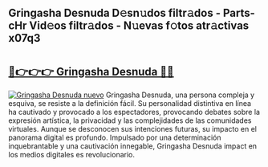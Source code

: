 ## Gringasha Desnuda D𝚎sn𝚞dos filtr𝚊dos - Parts-cHr Vid𝚎os filtr𝚊dos - N𝚞evas f𝚘tos atr𝚊ctivas x07q3

# <h2><a href="http://mb2gln.tromn.icu/?c=Gringasha+Desnuda">🔗👉👉👉 Gringasha Desnuda 🔗🔗</a></h2>

[![Gringasha Desnuda nuevo](https://i.imgur.com/pEAQMta.gif)](http://mb2gln.tromn.icu/?c=Gringasha+Desnuda)
Gringasha Desnuda, una persona compleja y esquiva, se resiste a la definición fácil. Su personalidad distintiva en línea ha cautivado y provocado a los espectadores, provocando debates sobre la expresión artística, la privacidad y las complejidades de las comunidades virtuales. Aunque se desconocen sus intenciones futuras, su impacto en el panorama digital es profundo. Impulsado por una determinación inquebrantable y una cautivación innegable, Gringasha Desnuda impact en los medios digitales es revolucionario.
